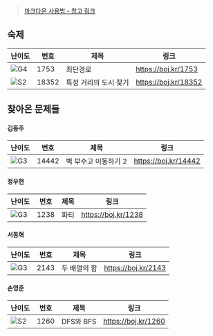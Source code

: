 > [마크다운 사용법 - 참고 링크](https://gist.github.com/ihoneymon/652be052a0727ad59601)

<!-- 문제 템플릿

| 난이도 | 번호 | 제목 | 링크             |
| ------ | ---- | ---- | ---------------- |
| ![??]  | -    | -    | https://boj.kr/- |

-->

## 숙제

| 난이도 | 번호 | 제목             | 링크                |
| ------ | ---- | ---------------- | ------------------- |
| ![G4]  | 1753 | 최단경로 | https://boj.kr/1753 |
| ![S2]  | 18352  | 특정 거리의 도시 찾기 | https://boj.kr/18352 |


## 찾아온 문제들

<!--

#### 민기홍

기홍아 행복해라...

| 난이도 | 번호 | 제목 | 링크               |
| ------ | ---- | ---- | ------------------ |
| ![S3]  | -    | -    | <https://boj.kr/-> |

-->

#### 김동주

| 난이도 | 번호  | 제목                 | 링크                 |
| ------ | ----- | -------------------- | -------------------- |
| ![G3]  | 14442 | 벽 부수고 이동하기 2 | https://boj.kr/14442 |

#### 정우현

| 난이도 | 번호 | 제목 | 링크            |
| ------ | ---- | ---- | --------------- |
| ![G3]  |1238|  파티  | https://boj.kr/1238 |

#### 서동혁

| 난이도 | 번호 | 제목 | 링크            |
| ------ | ---- | ---- | --------------- |
| ![G3]  |2143| 두 배열의 합   | https://boj.kr/2143 |

#### 손영준

| 난이도 | 번호 | 제목 | 링크            |
| ------ | ---- | ---- | --------------- |
| ![S2]  |1260|DFS와 BFS    | https://boj.kr/1260 |


<!-- solved.ac 문제 난이도 별 태그 이미지 -->

[P1]: https://d2gd6pc034wcta.cloudfront.net/tier/20.svg
[P2]: https://d2gd6pc034wcta.cloudfront.net/tier/19.svg
[P3]: https://d2gd6pc034wcta.cloudfront.net/tier/18.svg
[P4]: https://d2gd6pc034wcta.cloudfront.net/tier/17.svg
[P5]: https://d2gd6pc034wcta.cloudfront.net/tier/16.svg
[G1]: https://d2gd6pc034wcta.cloudfront.net/tier/15.svg
[G2]: https://d2gd6pc034wcta.cloudfront.net/tier/14.svg
[G3]: https://d2gd6pc034wcta.cloudfront.net/tier/13.svg
[G4]: https://d2gd6pc034wcta.cloudfront.net/tier/12.svg
[G5]: https://d2gd6pc034wcta.cloudfront.net/tier/11.svg
[S1]: https://d2gd6pc034wcta.cloudfront.net/tier/10.svg
[S2]: https://d2gd6pc034wcta.cloudfront.net/tier/9.svg
[S3]: https://d2gd6pc034wcta.cloudfront.net/tier/8.svg
[S4]: https://d2gd6pc034wcta.cloudfront.net/tier/7.svg
[S5]: https://d2gd6pc034wcta.cloudfront.net/tier/6.svg
[??]: https://d2gd6pc034wcta.cloudfront.net/tier/0.svg
